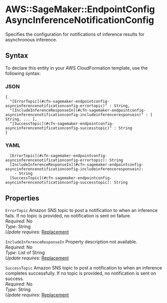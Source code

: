 # AWS::SageMaker::EndpointConfig AsyncInferenceNotificationConfig<a name="aws-properties-sagemaker-endpointconfig-asyncinferencenotificationconfig"></a>

Specifies the configuration for notifications of inference results for asynchronous inference\.

## Syntax<a name="aws-properties-sagemaker-endpointconfig-asyncinferencenotificationconfig-syntax"></a>

To declare this entity in your AWS CloudFormation template, use the following syntax:

### JSON<a name="aws-properties-sagemaker-endpointconfig-asyncinferencenotificationconfig-syntax.json"></a>

```
{
  "[ErrorTopic](#cfn-sagemaker-endpointconfig-asyncinferencenotificationconfig-errortopic)" : String,
  "[IncludeInferenceResponseIn](#cfn-sagemaker-endpointconfig-asyncinferencenotificationconfig-includeinferenceresponsein)" : [ String, ... ],
  "[SuccessTopic](#cfn-sagemaker-endpointconfig-asyncinferencenotificationconfig-successtopic)" : String
}
```

### YAML<a name="aws-properties-sagemaker-endpointconfig-asyncinferencenotificationconfig-syntax.yaml"></a>

```
  [ErrorTopic](#cfn-sagemaker-endpointconfig-asyncinferencenotificationconfig-errortopic): String
  [IncludeInferenceResponseIn](#cfn-sagemaker-endpointconfig-asyncinferencenotificationconfig-includeinferenceresponsein): 
    - String
  [SuccessTopic](#cfn-sagemaker-endpointconfig-asyncinferencenotificationconfig-successtopic): String
```

## Properties<a name="aws-properties-sagemaker-endpointconfig-asyncinferencenotificationconfig-properties"></a>

`ErrorTopic`  <a name="cfn-sagemaker-endpointconfig-asyncinferencenotificationconfig-errortopic"></a>
Amazon SNS topic to post a notification to when an inference fails\. If no topic is provided, no notification is sent on failure\.  
*Required*: No  
*Type*: String  
*Update requires*: [Replacement](https://docs.aws.amazon.com/AWSCloudFormation/latest/UserGuide/using-cfn-updating-stacks-update-behaviors.html#update-replacement)

`IncludeInferenceResponseIn`  <a name="cfn-sagemaker-endpointconfig-asyncinferencenotificationconfig-includeinferenceresponsein"></a>
Property description not available\.  
*Required*: No  
*Type*: List of String  
*Update requires*: [Replacement](https://docs.aws.amazon.com/AWSCloudFormation/latest/UserGuide/using-cfn-updating-stacks-update-behaviors.html#update-replacement)

`SuccessTopic`  <a name="cfn-sagemaker-endpointconfig-asyncinferencenotificationconfig-successtopic"></a>
Amazon SNS topic to post a notification to when an inference completes successfully\. If no topic is provided, no notification is sent on success\.  
*Required*: No  
*Type*: String  
*Update requires*: [Replacement](https://docs.aws.amazon.com/AWSCloudFormation/latest/UserGuide/using-cfn-updating-stacks-update-behaviors.html#update-replacement)
